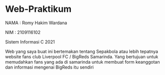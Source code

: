 # Web-Praktikum

NAMA : Romy Hakim Wardana

NIM  : 2109116102

Sistem Informasi C 2021

Web yang saya buat ini bertemakan tentang Sepakbola atau lebih tepatnya website fans club Liverpool FC / BigReds Samarinda. Yang bertujuan untuk memudahkan fans yang ada di samarinda untuk membuat form keanggotan dan informasi mengenai BigReds itu sendiri
